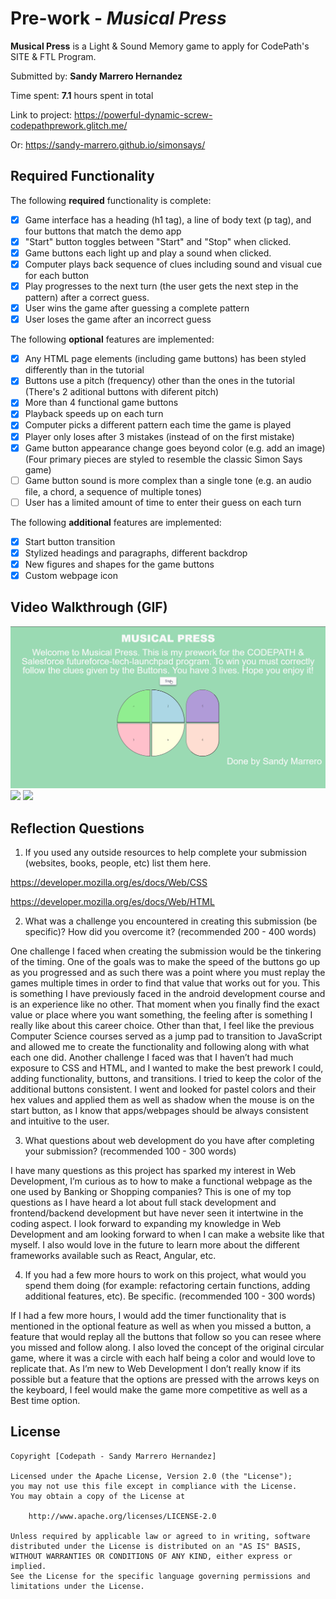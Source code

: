# Pre-work - _Musical Press_

**Musical Press** is a Light & Sound Memory game to apply for CodePath's SITE & FTL Program. 

Submitted by: **Sandy Marrero Hernandez**

Time spent: **7.1** hours spent in total

Link to project: https://powerful-dynamic-screw-codepathprework.glitch.me/

Or: https://sandy-marrero.github.io/simonsays/

## Required Functionality

The following **required** functionality is complete:

- [x] Game interface has a heading (h1 tag), a line of body text (p tag), and four buttons that match the demo app
- [x] "Start" button toggles between "Start" and "Stop" when clicked.
- [x] Game buttons each light up and play a sound when clicked.
- [x] Computer plays back sequence of clues including sound and visual cue for each button
- [x] Play progresses to the next turn (the user gets the next step in the pattern) after a correct guess.
- [x] User wins the game after guessing a complete pattern
- [x] User loses the game after an incorrect guess

The following **optional** features are implemented:

- [x] Any HTML page elements (including game buttons) has been styled differently than in the tutorial
- [x] Buttons use a pitch (frequency) other than the ones in the tutorial (There's 2 aditional buttons with diferent pitch)
- [x] More than 4 functional game buttons
- [x] Playback speeds up on each turn
- [x] Computer picks a different pattern each time the game is played
- [x] Player only loses after 3 mistakes (instead of on the first mistake)
- [x] Game button appearance change goes beyond color (e.g. add an image) (Four primary pieces are styled to resemble the classic Simon Says game)
- [ ] Game button sound is more complex than a single tone (e.g. an audio file, a chord, a sequence of multiple tones)
- [ ] User has a limited amount of time to enter their guess on each turn

The following **additional** features are implemented:

- [x] Start button transition
- [x] Stylized headings and paragraphs, different backdrop
- [x] New figures and shapes for the game buttons
- [x] Custom webpage icon

## Video Walkthrough (GIF)
![](https://github.com/sandy-marrero/simonsays/blob/main/Prework-preinternship-sandym.gif)
![](gif3-link-here)
![](gif4-link-here)

## Reflection Questions

1. If you used any outside resources to help complete your submission (websites, books, people, etc) list them here.

https://developer.mozilla.org/es/docs/Web/CSS

https://developer.mozilla.org/es/docs/Web/HTML

2. What was a challenge you encountered in creating this submission (be specific)? How did you overcome it? (recommended 200 - 400 words)


One challenge I faced when creating the submission would be the tinkering of the timing. One of the goals was to make the speed of the buttons go up as you progressed and as such there was a point where you must replay the games multiple times in order to find that value that works out for you. This is something I have previously faced in the android development course and is an experience like no other. That moment when you finally find the exact value or place where you want something, the feeling after is something I really like about this career choice. Other than that, I feel like the previous Computer Science courses served as a jump pad to transition to JavaScript and allowed me to create the functionality and following along with what each one did. Another challenge I faced was that I haven’t had much exposure to CSS and HTML, and I wanted to make the best prework I could, adding functionality, buttons, and transitions. I tried to keep the color of the additional buttons consistent. I went and looked for pastel colors and their hex values and applied them as well as shadow when the mouse is on the start button, as I know that apps/webpages should be always consistent and intuitive to the user.

3. What questions about web development do you have after completing your submission? (recommended 100 - 300 words)

I have many questions as this project has sparked my interest in Web Development, I’m curious as to how to make a functional webpage as the one used by Banking or Shopping companies? This is one of my top questions as I have heard a lot about full stack development and frontend/backend development but have never seen it intertwine in the coding aspect. I look forward to expanding my knowledge in Web Development and am looking forward to when I can make a website like that myself. I also would love in the future to learn more about the different frameworks available such as React, Angular, etc. 

4. If you had a few more hours to work on this project, what would you spend them doing (for example: refactoring certain functions, adding additional features, etc). Be specific. (recommended 100 - 300 words)

If I had a few more hours, I would add the timer functionality that is mentioned in the optional feature as well as when you missed a button, a feature that would replay all the buttons that follow so you can resee where you missed and follow along. I also loved the concept of the original circular game, where it was a circle with each half being a color and would love to replicate that. As I’m new to Web Development I don’t really know if its possible but a feature that the options are pressed with the arrows keys on the keyboard, I feel would make the game more competitive as well as a Best time option. 

## License

    Copyright [Codepath - Sandy Marrero Hernandez]

    Licensed under the Apache License, Version 2.0 (the "License");
    you may not use this file except in compliance with the License.
    You may obtain a copy of the License at

        http://www.apache.org/licenses/LICENSE-2.0

    Unless required by applicable law or agreed to in writing, software
    distributed under the License is distributed on an "AS IS" BASIS,
    WITHOUT WARRANTIES OR CONDITIONS OF ANY KIND, either express or implied.
    See the License for the specific language governing permissions and
    limitations under the License.
